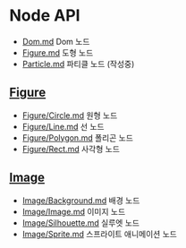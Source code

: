 # Node API
* [Dom.md](Dom.md) Dom 노드
* [Figure.md](Figure.md) 도형 노드
* [Particle.md](Particle.md) 파티클 노드 (작성중)

## [Figure](Figure/README.md)
* [Figure/Circle.md](Figure/Circle.md) 원형 노드
* [Figure/Line.md](Figure/Line.md) 선 노드
* [Figure/Polygon.md](Figure/Polygon.md) 폴리곤 노드
* [Figure/Rect.md](Figure/Rect.md) 사각형 노드

## [Image](Image/README.md)
* [Image/Background.md](Image/Background.md) 배경 노드
* [Image/Image.md](Image/Image.md) 이미지 노드
* [Image/Silhouette.md](Image/Silhouette.md) 실루엣 노드
* [Image/Sprite.md](Image/Sprite.md) 스프라이트 애니메이션 노드
